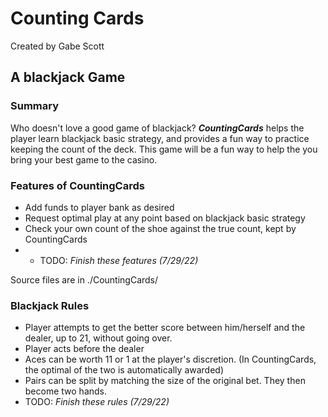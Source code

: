 # Counting Cards 
Created by Gabe Scott

## A blackjack Game 

### Summary
Who doesn't love a good game of blackjack? ***CountingCards*** helps the player learn blackjack basic strategy, and provides a fun way to practice keeping the count of the deck. This game will be a fun way to help the you bring your best game to the casino. 

### Features of CountingCards
- Add funds to player bank as desired
- Request optimal play at any point based on blackjack basic strategy
- Check your own count of the shoe against the true count, kept by CountingCards
- - TODO: *Finish these features (7/29/22)*


Source files are in ./CountingCards/

### Blackjack Rules

- Player attempts to get the better score between him/herself and the dealer, up to 21, without going over. 
- Player acts before the dealer
- Aces can be worth 11 or 1 at the player's discretion. (In CountingCards, the optimal of the two is automatically awarded)
- Pairs can be split by matching the size of the original bet. They then become two hands.
- TODO: *Finish these rules (7/29/22)*



